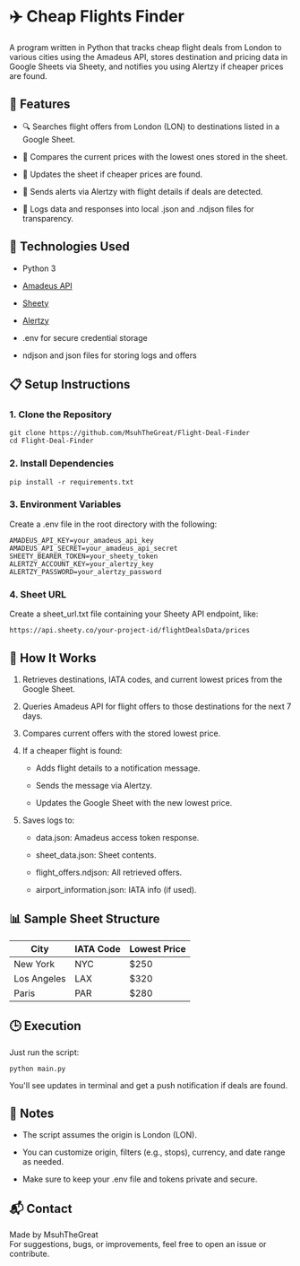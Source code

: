# ✈️ Cheap Flights Finder
A program written in Python that tracks cheap flight deals from London to various cities using the Amadeus API, stores destination and pricing data in Google Sheets via Sheety, and notifies you using Alertzy if cheaper prices are found.

## 🚀 Features
- 🔍 Searches flight offers from London (LON) to destinations listed in a Google Sheet.

- 🧠 Compares the current prices with the lowest ones stored in the sheet.

- 💾 Updates the sheet if cheaper prices are found.

- 📩 Sends alerts via Alertzy with flight details if deals are detected.

- 📄 Logs data and responses into local .json and .ndjson files for transparency.

## 🧰 Technologies Used
- Python 3

- [Amadeus API](https://developers.amadeus.com/)

- [Sheety](https://sheety.co/)

- [Alertzy](https://alertzy.app/)

- .env for secure credential storage

- ndjson and json files for storing logs and offers

## 📋 Setup Instructions
### 1. Clone the Repository
```
git clone https://github.com/MsuhTheGreat/Flight-Deal-Finder
cd Flight-Deal-Finder
```
### 2. Install Dependencies
```
pip install -r requirements.txt
```
### 3. Environment Variables
Create a .env file in the root directory with the following:
```
AMADEUS_API_KEY=your_amadeus_api_key
AMADEUS_API_SECRET=your_amadeus_api_secret
SHEETY_BEARER_TOKEN=your_sheety_token
ALERTZY_ACCOUNT_KEY=your_alertzy_key
ALERTZY_PASSWORD=your_alertzy_password
```
### 4. Sheet URL
Create a sheet_url.txt file containing your Sheety API endpoint, like:
```
https://api.sheety.co/your-project-id/flightDealsData/prices
```
## 🧠 How It Works
1. Retrieves destinations, IATA codes, and current lowest prices from the Google Sheet.

2. Queries Amadeus API for flight offers to those destinations for the next 7 days.

3. Compares current offers with the stored lowest price.

4. If a cheaper flight is found:

    - Adds flight details to a notification message.

    - Sends the message via Alertzy.

    - Updates the Google Sheet with the new lowest price.

5. Saves logs to:

    - data.json: Amadeus access token response.

    - sheet_data.json: Sheet contents.

    - flight_offers.ndjson: All retrieved offers.

    - airport_information.json: IATA info (if used).

## 📊 Sample Sheet Structure
| City        | IATA Code | Lowest Price |
|-------------|-----------|--------------|
| New York    | NYC       | $250         |
| Los Angeles | LAX       | $320         |
| Paris       | PAR       | $280         |


## 🕒 Execution
Just run the script:
```
python main.py
```
You'll see updates in terminal and get a push notification if deals are found.

## 📌 Notes
- The script assumes the origin is London (LON).

- You can customize origin, filters (e.g., stops), currency, and date range as needed.

- Make sure to keep your .env file and tokens private and secure.

## 📬 Contact
Made by MsuhTheGreat  
For suggestions, bugs, or improvements, feel free to open an issue or contribute.